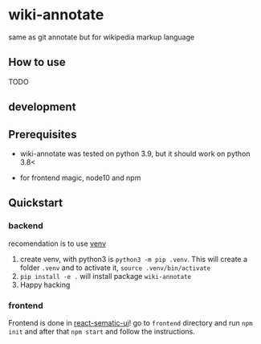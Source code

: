 # wiki-annotate

same as git annotate but for wikipedia markup language

## How to use

TODO

## development

## Prerequisites

* wiki-annotate was tested on python 3.9, but it should work on python 3.8<

* for frontend magic, node10 and npm

## Quickstart

### backend

recomendation is to use [venv](https://pypi.org/project/virtualenv/)

1. create venv, with python3 is `python3 -m pip .venv`. This will create a folder `.venv` and to activate it, `source .venv/bin/activate`
2. `pip install -e .` will install package `wiki-annotate`
3. Happy hacking

### frontend

Frontend is done in [react-sematic-ui](https://react.semantic-ui.com/)! go to `frontend` directory and run `npm init` and after that `npm start` and follow the instructions.
